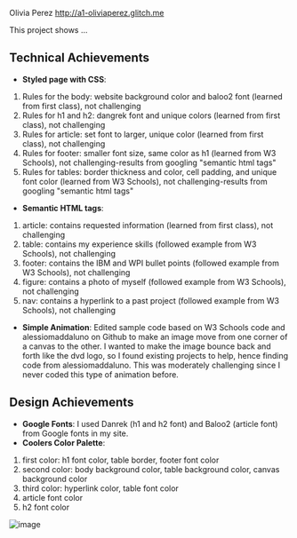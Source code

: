 Olivia Perez
http://a1-oliviaperez.glitch.me

This project shows ...

## Technical Achievements
- **Styled page with CSS**:
1. Rules for the body: website background color and baloo2 font (learned from first class), not challenging
2. Rules for h1 and h2: dangrek font and unique colors (learned from first class), not challenging
3. Rules for article: set font to larger, unique color (learned from first class), not challenging
4. Rules for footer: smaller font size, same color as h1 (learned from W3 Schools), not challenging-results from googling "semantic html tags"
5. Rules for tables: border thickness and color, cell padding, and unique font color (learned from W3 Schools), not challenging-results from googling "semantic html tags"
- **Semantic HTML tags**:
1. article: contains requested information (learned from first class), not challenging
2. table: contains my experience skills (followed example from W3 Schools), not challenging 
3. footer: contains the IBM and WPI bullet points (followed example from W3 Schools), not challenging
4. figure: contains a photo of myself (followed example from W3 Schools), not challenging
5. nav: contains a hyperlink to a past project (followed example from W3 Schools), not challenging
- **Simple Animation**: Edited sample code based on W3 Schools code and alessiomaddaluno on Github to make an image move from one corner of a canvas to the other. I wanted to make the image bounce back and forth like the dvd logo, so I found existing projects to help, hence finding code from alessiomaddaluno. This was moderately challenging since I never coded this type of animation before.
## Design Achievements
- **Google Fonts**: I used Danrek (h1 and h2 font) and Baloo2 (article font) from Google fonts in my site.
- **Coolers Color Palette**:
1. first color: h1 font color, table border, footer font color
2. second color: body background color, table background color, canvas background color
3. third color: hyperlink color, table font color
4. article font color
5. h2 font color

![image](https://github.com/Perez0002/a1-oliviaperez/assets/67107221/b58f42f3-db24-4cf6-8999-f16dacc4ac9d)

